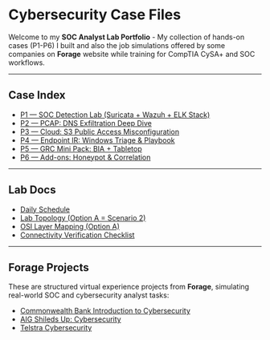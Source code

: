 # Cybersecurity Case Files
Welcome to my **SOC Analyst Lab Portfolio** - My collection of hands-on cases (P1-P6) I built and also the job simulations offered by some companies on **Forage** website while training for CompTIA CySA+ and SOC workflows.

---

## Case Index
- [P1 — SOC Detection Lab (Suricata + Wazuh + ELK Stack)](./01-P1-SOC-Detection-Lab/README.md)
- [P2 — PCAP: DNS Exfiltration Deep Dive](./02-P2-PCAP-DNSExfil/README.md)
- [P3 — Cloud: S3 Public Access Misconfiguration](./03-P3-CloudS3/README.md)
- [P4 — Endpoint IR: Windows Triage & Playbook](./04-P4-EndpointIR/README.md)
- [P5 — GRC Mini Pack: BIA + Tabletop](./05-P5-GRC/README.md)
- [P6 — Add-ons: Honeypot & Correlation](./06-P6-Honeypot/README.md)

---
## Lab Docs
- [Daily Schedule](./docs/schedule.md)
- [Lab Topology (Option A = Scenario 2)](./docs/topology.md)
- [OSI Layer Mapping (Option A)](./docs/osi-mapping.md)
- [Connectivity Verification Checklist](./docs/verification.md)

---
## Forage Projects
These are structured virtual experience projects from **Forage**, simulating real-world SOC and cybersecurity analyst tasks:

- [Commonwealth Bank Introduction to Cybersecurity](./Forage-Projects/commonwealth-bank.md)
- [AIG Shileds Up: Cybersecurity](./Forage-Projects/AIG-shields-up.md)
- [Telstra Cybersecurity](./Forage-Projects/Telstra.md)
